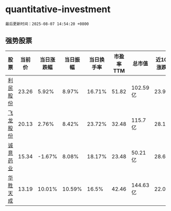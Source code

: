 # quantitative-investment

`最后更新时间：2025-08-07 14:54:20 +0800`

## 强势股票

|股票|当前价|当日涨跌幅|当日振幅|当日换手率|市盈率TTM|总市值|近10日涨跌幅|
|----|----|----|----|----|----|----|----|
|[利民股份](https://xueqiu.com/S/SZ002734)|23.26|5.92%|8.97%|16.71%|51.82|102.59亿|23.92%|
|[飞龙股份](https://xueqiu.com/S/SZ002536)|20.13|2.76%|8.42%|23.72%|32.48|115.7亿|28.13%|
|[诚意药业](https://xueqiu.com/S/SH603811)|15.34|-1.67%|8.08%|18.17%|23.48|50.21亿|28.69%|
|[华胜天成](https://xueqiu.com/S/SH600410)|13.19|10.01%|10.59%|16.5%|42.46|144.63亿|22.02%|
